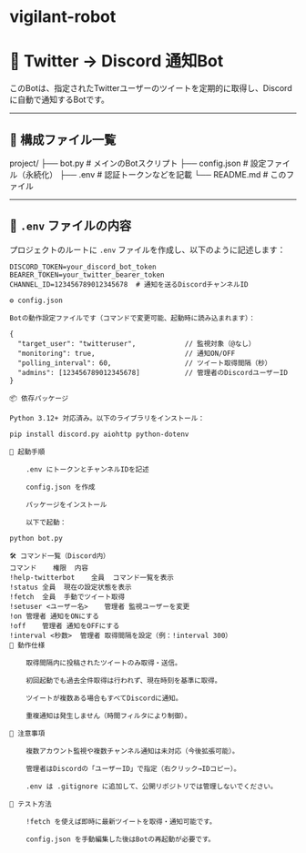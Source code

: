 # vigilant-robot

# 📡 Twitter → Discord 通知Bot

このBotは、指定されたTwitterユーザーのツイートを定期的に取得し、Discordに自動で通知するBotです。

---

## 📁 構成ファイル一覧

project/
├── bot.py # メインのBotスクリプト
├── config.json # 設定ファイル（永続化）
├── .env # 認証トークンなどを記載
└── README.md # このファイル


---

## 🔐 `.env` ファイルの内容

プロジェクトのルートに `.env` ファイルを作成し、以下のように記述します：

```env
DISCORD_TOKEN=your_discord_bot_token
BEARER_TOKEN=your_twitter_bearer_token
CHANNEL_ID=123456789012345678  # 通知を送るDiscordチャンネルID

⚙️ config.json

Botの動作設定ファイルです（コマンドで変更可能、起動時に読み込まれます）：

{
  "target_user": "twitteruser",            // 監視対象（@なし）
  "monitoring": true,                      // 通知ON/OFF
  "polling_interval": 60,                  // ツイート取得間隔（秒）
  "admins": [123456789012345678]           // 管理者のDiscordユーザーID
}

📦 依存パッケージ

Python 3.12+ 対応済み。以下のライブラリをインストール：

pip install discord.py aiohttp python-dotenv

🚀 起動手順

    .env にトークンとチャンネルIDを記述

    config.json を作成

    パッケージをインストール

    以下で起動：

python bot.py

🛠 コマンド一覧（Discord内）
コマンド	権限	内容
!help-twitterbot	全員	コマンド一覧を表示
!status	全員	現在の設定状態を表示
!fetch	全員	手動でツイート取得
!setuser <ユーザー名>	管理者	監視ユーザーを変更
!on	管理者	通知をONにする
!off	管理者	通知をOFFにする
!interval <秒数>	管理者	取得間隔を設定（例：!interval 300）
🔄 動作仕様

    取得間隔内に投稿されたツイートのみ取得・送信。

    初回起動でも過去全件取得は行われず、現在時刻を基準に取得。

    ツイートが複数ある場合もすべてDiscordに通知。

    重複通知は発生しません（時間フィルタにより制御）。

📌 注意事項

    複数アカウント監視や複数チャンネル通知は未対応（今後拡張可能）。

    管理者はDiscordの「ユーザーID」で指定（右クリック→IDコピー）。

    .env は .gitignore に追加して、公開リポジトリでは管理しないでください。

🧪 テスト方法

    !fetch を使えば即時に最新ツイートを取得・通知可能です。

    config.json を手動編集した後はBotの再起動が必要です。
